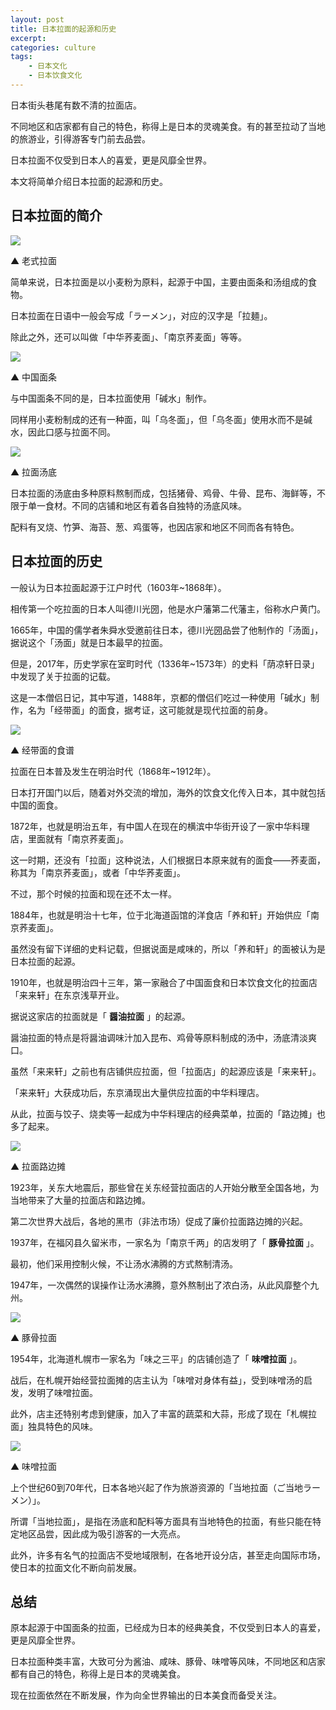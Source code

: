 ```yaml
---
layout: post
title: 日本拉面的起源和历史
excerpt:
categories: culture
tags:
    - 日本文化
    - 日本饮食文化
---
```


日本街头巷尾有数不清的拉面店。 

不同地区和店家都有自己的特色，称得上是日本的灵魂美食。有的甚至拉动了当地的旅游业，引得游客专门前去品尝。

日本拉面不仅受到日本人的喜爱，更是风靡全世界。

本文将简单介绍日本拉面的起源和历史。

## 日本拉面的简介

![](/assets/images/ramen/old-ramen.jpeg)

 ▲ 老式拉面

简单来说，日本拉面是以小麦粉为原料，起源于中国，主要由面条和汤组成的食物。

日本拉面在日语中一般会写成「ラーメン」，对应的汉字是「拉麺」。

除此之外，还可以叫做「中华荞麦面」、「南京荞麦面」等等。

![](/assets/images/ramen/chinese-noodle.jpeg)

 ▲ 中国面条

与中国面条不同的是，日本拉面使用「碱水」制作。

同样用小麦粉制成的还有一种面，叫「乌冬面」，但「乌冬面」使用水而不是碱水，因此口感与拉面不同。

![](/assets/images/ramen/soup.jpeg)

 ▲ 拉面汤底

日本拉面的汤底由多种原料熬制而成，包括猪骨、鸡骨、牛骨、昆布、海鲜等，不限于单一食材。不同的店铺和地区有着各自独特的汤底风味。

配料有叉烧、竹笋、海苔、葱、鸡蛋等，也因店家和地区不同而各有特色。

## 日本拉面的历史

一般认为日本拉面起源于江户时代（1603年~1868年）。

相传第一个吃拉面的日本人叫德川光圀，他是水户藩第二代藩主，俗称水户黄门。

1665年，中国的儒学者朱舜水受邀前往日本，德川光圀品尝了他制作的「汤面」，据说这个「汤面」就是日本最早的拉面。

但是，2017年，历史学家在室町时代（1336年~1573年）的史料「荫凉轩日录」中发现了关于拉面的记载。

这是一本僧侣日记，其中写道，1488年，京都的僧侣们吃过一种使用「碱水」制作，名为「经带面」的面食，据考证，这可能就是现代拉面的前身。

![](/assets/images/ramen/recipe.jpeg)

 ▲ 经带面的食谱

拉面在日本普及发生在明治时代（1868年~1912年）。

日本打开国门以后，随着对外交流的增加，海外的饮食文化传入日本，其中就包括中国的面食。

1872年，也就是明治五年，有中国人在现在的横滨中华街开设了一家中华料理店，里面就有「南京荞麦面」。

这一时期，还没有「拉面」这种说法，人们根据日本原来就有的面食——荞麦面，称其为「南京荞麦面」，或者「中华荞麦面」。

不过，那个时候的拉面和现在还不太一样。

1884年，也就是明治十七年，位于北海道函馆的洋食店「养和轩」开始供应「南京荞麦面」。

虽然没有留下详细的史料记载，但据说面是咸味的，所以「养和轩」的面被认为是日本拉面的起源。

1910年，也就是明治四十三年，第一家融合了中国面食和日本饮食文化的拉面店「来来轩」在东京浅草开业。

据说这家店的拉面就是「 **醤油拉面** 」的起源。

醤油拉面的特点是将醤油调味汁加入昆布、鸡骨等原料制成的汤中，汤底清淡爽口。

虽然「来来轩」之前也有店铺供应拉面，但「拉面店」的起源应该是「来来轩」。

「来来轩」大获成功后，东京涌现出大量供应拉面的中华料理店。

从此，拉面与饺子、烧卖等一起成为中华料理店的经典菜单，拉面的「路边摊」也多了起来。

![](/assets/images/ramen/yadai.jpeg)

▲ 拉面路边摊  

1923年，关东大地震后，那些曾在关东经营拉面店的人开始分散至全国各地，为当地带来了大量的拉面店和路边摊。

第二次世界大战后，各地的黑市（非法市场）促成了廉价拉面路边摊的兴起。

1937年，在福冈县久留米市，一家名为「南京千两」的店发明了「 **豚骨拉面** 」。

最初，他们采用控制火候，不让汤水沸腾的方式熬制清汤。

1947年，一次偶然的误操作让汤水沸腾，意外熬制出了浓白汤，从此风靡整个九州。

![](/assets/images/ramen/tonkotsu-ramen.jpeg)

▲ 豚骨拉面

1954年，北海道札幌市一家名为「味之三平」的店铺创造了「 **味噌拉面** 」。

战后，在札幌开始经营拉面摊的店主认为「味噌对身体有益」，受到味噌汤的启发，发明了味噌拉面。

此外，店主还特别考虑到健康，加入了丰富的蔬菜和大蒜，形成了现在「札幌拉面」独具特色的风味。

![](/assets/images/ramen/miso-ramen.jpeg)

▲ 味噌拉面

上个世纪60到70年代，日本各地兴起了作为旅游资源的「当地拉面（ご当地ラーメン）」。

所谓「当地拉面」，是指在汤底和配料等方面具有当地特色的拉面，有些只能在特定地区品尝，因此成为吸引游客的一大亮点。

此外，许多有名气的拉面店不受地域限制，在各地开设分店，甚至走向国际市场，使日本的拉面文化不断向前发展。

## 总结

原本起源于中国面条的拉面，已经成为日本的经典美食，不仅受到日本人的喜爱，更是风靡全世界。

日本拉面种类丰富，大致可分为酱油、咸味、豚骨、味噌等风味，不同地区和店家都有自己的特色，称得上是日本的灵魂美食。

现在拉面依然在不断发展，作为向全世界输出的日本美食而备受关注。
